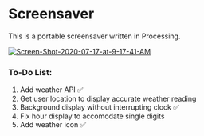 # Screensaver
This is a portable screensaver written in Processing.

<a href="https://ibb.co/6HWNw7v"><img src="https://i.ibb.co/F5Dn3Ls/Screen-Shot-2020-07-17-at-9-17-41-AM.png" alt="Screen-Shot-2020-07-17-at-9-17-41-AM" border="0"></a>

### To-Do List:

1. Add weather API ✅
2. Get user location to display accurate weather reading
3. Background display without interrupting clock ✅
4. Fix hour display to accomodate single digits
5. Add weather icon ✅
